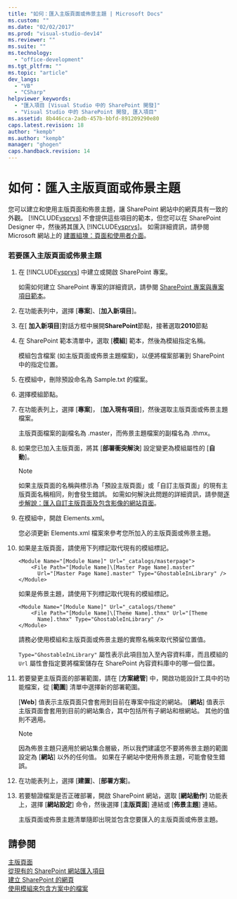 ```yaml
---
title: "如何：匯入主版頁面或佈景主題 | Microsoft Docs"
ms.custom: ""
ms.date: "02/02/2017"
ms.prod: "visual-studio-dev14"
ms.reviewer: ""
ms.suite: ""
ms.technology: 
  - "office-development"
ms.tgt_pltfrm: ""
ms.topic: "article"
dev_langs: 
  - "VB"
  - "CSharp"
helpviewer_keywords: 
  - "匯入項目 [Visual Studio 中的 SharePoint 開發]"
  - "Visual Studio 中的 SharePoint 開發, 匯入項目"
ms.assetid: 8b446cca-2adb-457b-bbfd-891209290e80
caps.latest.revision: 18
author: "kempb"
ms.author: "kempb"
manager: "ghogen"
caps.handback.revision: 14
---
```

# 如何：匯入主版頁面或佈景主題
  您可以建立和使用主版頁面和佈景主題，讓 SharePoint 網站中的網頁具有一致的外觀。  [!INCLUDE[vsprvs](../sharepoint/includes/vsprvs-md.md)] 不會提供這些項目的範本，但您可以在 SharePoint Designer 中，然後將其匯入 [!INCLUDE[vsprvs](../sharepoint/includes/vsprvs-md.md)]。  如需詳細資訊，請參閱 Microsoft 網站上的 [建置組塊：頁面和使用者介面](http://go.microsoft.com/fwlink/?LinkID=182095)。  
  
### 若要匯入主版頁面或佈景主題  
  
1.  在 [!INCLUDE[vsprvs](../sharepoint/includes/vsprvs-md.md)] 中建立或開啟 SharePoint 專案。  
  
     如需如何建立 SharePoint 專案的詳細資訊，請參閱 [SharePoint 專案與專案項目範本](../sharepoint/sharepoint-project-and-project-item-templates.md)。  
  
2.  在功能表列中，選擇 \[**專案**\]、\[**加入新項目**\]。  
  
3.  在\[ **加入新項目**\]對話方框中展開**SharePoint**節點，接著選取**2010**節點  
  
4.  在 SharePoint 範本清單中，選取 \[**模組**\] 範本，然後為模組指定名稱。  
  
     模組包含檔案 \(如主版頁面或佈景主題檔案\)，以便將檔案部署到 SharePoint 中的指定位置。  
  
5.  在模組中，刪除預設命名為 Sample.txt 的檔案。  
  
6.  選擇模組節點。  
  
7.  在功能表列上，選擇 \[**專案**\]， \[**加入現有項目**\]，然後選取主版頁面或佈景主題檔案。  
  
     主版頁面檔案的副檔名為 .master，而佈景主題檔案的副檔名為 .thmx。  
  
8.  如果您已加入主版頁面，將其 \[**部署衝突解決**\] 設定變更為模組屬性的 \[**自動**\]。  
  
    > [!NOTE]  
    >  如果主版頁面的名稱與標示為「預設主版頁面」或「自訂主版頁面」的現有主版頁面名稱相同，則會發生錯誤。  如需如何解決此問題的詳細資訊，請參閱[逐步解說：匯入自訂主版頁面及包含影像的網站頁面](../sharepoint/walkthrough-import-a-custom-master-page-and-site-page-with-an-image.md)。  
  
9. 在模組中，開啟 Elements.xml。  
  
     您必須更新 Elements.xml 檔案來參考您所加入的主版頁面或佈景主題。  
  
10. 如果是主版頁面，請使用下列標記取代現有的模組標記。  
  
    ```  
    <Module Name="[Module Name]" Url="_catalogs/masterpage">  
        <File Path="[Module Name]\[Master Page Name].master"   
          Url="[Master Page Name].master" Type="GhostableInLibrary" />  
    </Module>  
    ```  
  
     如果是佈景主題，請使用下列標記取代現有的模組標記。  
  
    ```  
    <Module Name="[Module Name]" Url="_catalogs/theme"   
        <File Path="[Module Name]\[Theme Name].thmx" Url="[Theme     
          Name].thmx" Type="GhostableInLibrary" />  
    </Module>  
    ```  
  
     請務必使用模組和主版頁面或佈景主題的實際名稱來取代預留位置值。  
  
     `Type="GhostableInLibrary"` 屬性表示此項目加入至內容資料庫，而且模組的 `Url` 屬性會指定要將檔案儲存在 SharePoint 內容資料庫中的哪一個位置。  
  
11. 若要變更主版頁面的部署範圍，請在 \[**方案總管**\] 中，開啟功能設計工具中的功能檔案，從 \[**範圍**\] 清單中選擇新的部署範圍。  
  
     \[**Web**\] 值表示主版頁面只會套用到目前在專案中指定的網站。  \[**網站**\] 值表示主版頁面會套用到目前的網站集合，其中包括所有子網站和根網站。  其他的值則不適用。  
  
    > [!NOTE]  
    >  因為佈景主題只適用於網站集合層級，所以我們建議您不要將佈景主題的範圍設定為 \[**網站**\] 以外的任何值。  如果在子網站中使用佈景主題，可能會發生錯誤。  
  
12. 在功能表列上，選擇 \[**建置**\]、\[**部署方案**\]。  
  
13. 若要驗證檔案是否正確部署，開啟 SharePoint 網站，選取 \[**網站動作**\] 功能表上，選擇 \[**網站設定**\] 命令，然後選擇 \[**主版頁面**\] 連結或 \[**佈景主題**\] 連結。  
  
     主版頁面或佈景主題清單隨即出現並包含您要匯入的主版頁面或佈景主題。  
  
## 請參閱  
 [主版頁面](http://go.microsoft.com/fwlink/?LinkId=184955)   
 [從現有的 SharePoint 網站匯入項目](../sharepoint/importing-items-from-an-existing-sharepoint-site.md)   
 [建立 SharePoint 的網頁](../sharepoint/creating-pages-for-sharepoint.md)   
 [使用模組來包含方案中的檔案](../sharepoint/using-modules-to-include-files-in-the-solution.md)  
  
  